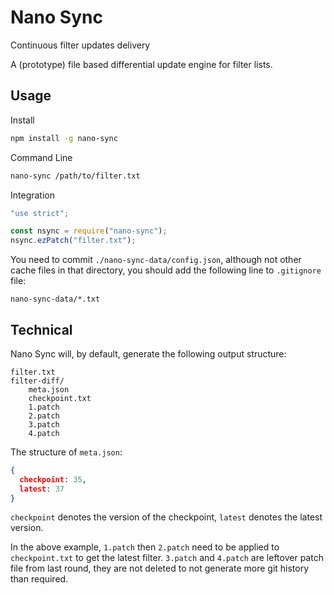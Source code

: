 # Nano Sync

Continuous filter updates delivery

A (prototype) file based differential update engine for filter lists. 

## Usage

Install
```Bash
npm install -g nano-sync
```

Command Line
```Bash
nano-sync /path/to/filter.txt
```

Integration
```JavaScript
"use strict";

const nsync = require("nano-sync");
nsync.ezPatch("filter.txt");
```

You need to commit `./nano-sync-data/config.json`, although not other cache files in that directory, 
you should add the following line to `.gitignore` file: 
```
nano-sync-data/*.txt
```

## Technical

Nano Sync will, by default, generate the following output structure: 
```
filter.txt
filter-diff/
    meta.json
    checkpoint.txt
    1.patch
    2.patch
    3.patch
    4.patch
```

The structure of `meta.json`: 
```JSON
{
  checkpoint: 35,
  latest: 37
}
```

`checkpoint` denotes the version of the checkpoint, `latest` denotes the latest version. 

In the above example, `1.patch` then `2.patch` need to be applied to `checkpoint.txt` to get the latest filter. 
`3.patch` and `4.patch` are leftover patch file from last round, they are not deleted to not generate more git history than required. 
